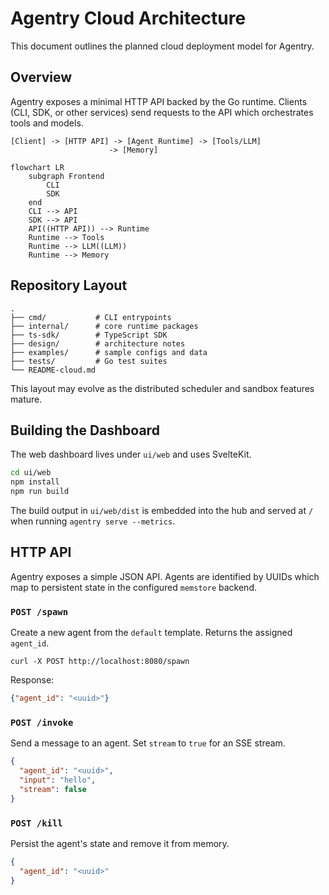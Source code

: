 # Agentry Cloud Architecture

This document outlines the planned cloud deployment model for Agentry.

## Overview

Agentry exposes a minimal HTTP API backed by the Go runtime. Clients (CLI, SDK, or other services) send requests to the API which orchestrates tools and models.

```
[Client] -> [HTTP API] -> [Agent Runtime] -> [Tools/LLM]
                      -> [Memory]
```

```mermaid
flowchart LR
    subgraph Frontend
        CLI
        SDK
    end
    CLI --> API
    SDK --> API
    API((HTTP API)) --> Runtime
    Runtime --> Tools
    Runtime --> LLM((LLM))
    Runtime --> Memory
```

## Repository Layout

```
.
├── cmd/           # CLI entrypoints
├── internal/      # core runtime packages
├── ts-sdk/        # TypeScript SDK
├── design/        # architecture notes
├── examples/      # sample configs and data
├── tests/         # Go test suites
└── README-cloud.md
```

This layout may evolve as the distributed scheduler and sandbox features mature.

## Building the Dashboard

The web dashboard lives under `ui/web` and uses SvelteKit.

```bash
cd ui/web
npm install
npm run build
```

The build output in `ui/web/dist` is embedded into the hub and served at `/` when running `agentry serve --metrics`.

## HTTP API

Agentry exposes a simple JSON API. Agents are identified by UUIDs which map to
persistent state in the configured `memstore` backend.

### `POST /spawn`

Create a new agent from the `default` template. Returns the assigned `agent_id`.

```
curl -X POST http://localhost:8080/spawn
```

Response:

```json
{"agent_id": "<uuid>"}
```

### `POST /invoke`

Send a message to an agent. Set `stream` to `true` for an SSE stream.

```json
{
  "agent_id": "<uuid>",
  "input": "hello",
  "stream": false
}
```

### `POST /kill`

Persist the agent's state and remove it from memory.

```json
{
  "agent_id": "<uuid>"
}
```
